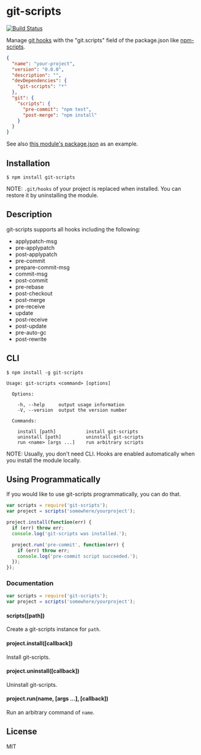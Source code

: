 git-scripts
==================
[![Build Status](https://travis-ci.org/nkzawa/git-scripts.png?branch=master)](https://travis-ci.org/nkzawa/git-scripts)

Manage [git hooks](http://git-scm.com/book/en/Customizing-Git-Git-Hooks) with the "git.scripts" field of the package.json like [npm-scripts](https://npmjs.org/doc/scripts.html).

```json
{
  "name": "your-project",
  "version": "0.0.0",
  "description": "",
  "devDependencies": {
    "git-scripts": "*"
  },
  "git": {
    "scripts": {
      "pre-commit": "npm test",
      "post-merge": "npm install"
    }
  }
}
```

See also [this module's package.json](https://github.com/nkzawa/git-scripts/blob/master/package.json) as an example.

## Installation
    $ npm install git-scripts

NOTE: `.git/hooks` of your project is replaced when installed. You can restore it by uninstalling the module.

## Description
git-scripts supports all hooks including the following:

* applypatch-msg
* pre-applypatch
* post-applypatch
* pre-commit
* prepare-commit-msg
* commit-msg
* post-commit
* pre-rebase
* post-checkout
* post-merge
* pre-receive
* update
* post-receive
* post-update
* pre-auto-gc
* post-rewrite

## CLI
    $ npm install -g git-scripts

```
Usage: git-scripts <command> [options]

  Options:

    -h, --help     output usage information
    -V, --version  output the version number

  Commands:

    install [path]           install git-scripts
    uninstall [path]         uninstall git-scripts
    run <name> [args ...]    run arbitrary scripts
```

NOTE: Usually, you don't need CLI. Hooks are enabled automatically when you install the module locally.

## Using Programmatically
If you would like to use git-scripts programmatically, you can do that.

```js
var scripts = require('git-scripts');
var project = scripts('somewhere/yourproject');

project.install(function(err) {
  if (err) throw err;
  console.log('git-scripts was installed.');

  project.run('pre-commit', function(err) {
    if (err) throw err;
    console.log('pre-commit script succeeded.');
  });
});
```

### Documentation
```js
var scripts = require('git-scripts');
var project = scripts('somewhere/yourproject');
```

#### scripts([path])
Create a git-scripts instance for `path`.

#### project.install([callback])
Install git-scripts.

#### project.uninstall([callback])
Uninstall git-scripts.

#### project.run(name, [args ...], [callback])
Run an arbitrary command of `name`.

## License
MIT

